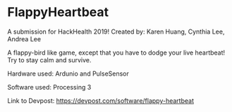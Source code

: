 # FlappyHeartbeat

A submission for HackHealth 2019!
Created by: Karen Huang, Cynthia Lee, Andrea Lee

A flappy-bird like game, except that you have to dodge your live heartbeat! Try to stay calm and survive.

Hardware used: Ardunio and PulseSensor

Software used: Processing 3

Link to Devpost: https://devpost.com/software/flappy-heartbeat
